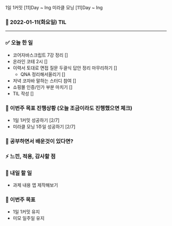 1일 1커밋 [11]Day ~ Ing
미라클 모닝 [11]Day ~ Ing

### 📆 2022-01-11(화요일) TIL

---

### ✅ 오늘 한 일

- 코어자바스크립트 7강 정리 []
- 온라인 코테 2시 []
- 이력서 토대로 면접 질문 두괄식 답안 정리 마무리하기 []
  - QNA 정리해서올리기 []
- 저녁 코자바 말하는 스터디 참여 []
- 쇼핑몰 인증/인가 부분 마치기 []
- TIL 작성 []

### 🐎 이번주 목표 진행상황 (오늘 조금이라도 진행했으면 체크)

- 1일 1커밋 성공하기 [2/7]
- 미라클 모닝 1주일 성공하기 [2/7]

### 🤔 공부하면서 배운것이 있다면?

>

### ⚡ 느낀, 적용, 감사할 점

### 🚀 내일 할 일

- 과제 내용 앱 제작해보기

### 🎯 이번주 목표

- 1일 1커밋 유지
- 미모 일주일 유지

